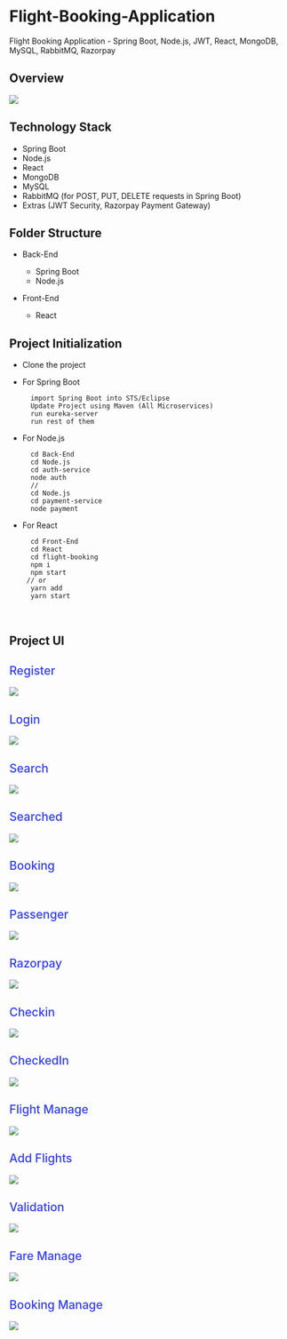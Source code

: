# Flight-Booking-Application
Flight Booking Application - Spring Boot, Node.js, JWT, React, MongoDB, MySQL, RabbitMQ, Razorpay


## Overview
</div>


  <img src='./Source/Images/Diagram.jpeg'>

</div>



## Technology Stack

- Spring Boot
- Node.js
- React
- MongoDB
- MySQL
- RabbitMQ (for POST, PUT, DELETE requests in Spring Boot)
- Extras (JWT Security, Razorpay Payment Gateway)

## Folder Structure

- Back-End
  - Spring Boot
  - Node.js

- Front-End
  - React


## Project Initialization

- Clone the project

- For Spring Boot

        import Spring Boot into STS/Eclipse
        Update Project using Maven (All Microservices)
        run eureka-server
        run rest of them
        

- For Node.js

        cd Back-End
        cd Node.js
        cd auth-service
        node auth
        //
        cd Node.js
        cd payment-service
        node payment

- For React

        cd Front-End
        cd React
        cd flight-booking
        npm i
        npm start
       // or
        yarn add
        yarn start


<br>

## Project UI

<div>

<h2 style="color: #323dfa; font-weight:500"> Register </h2>

  <img src='./Source/Images/1.Register.png'>

</div>

<div>

<h2 style="color: #323dfa; font-weight:500"> Login </h2>

  <img src='./Source/Images/2.Login.png'>

</div>

<div>

<h2 style="color: #323dfa; font-weight:500"> Search </h2>

  <img src='./Source/Images/3.Search.png'>

</div>

<div>

<h2 style="color: #323dfa; font-weight:500"> Searched </h2>

  <img src='./Source/Images/4.Searched.png'>

</div>

<div>

<h2 style="color: #323dfa; font-weight:500"> Booking </h2>

  <img src='./Source/Images/5.Booking.png'>

</div>

<div>

<h2 style="color: #323dfa; font-weight:500"> Passenger </h2>

  <img src='./Source/Images/6.Passenger.png'>

</div>

<div>

<h2 style="color: #323dfa; font-weight:500"> Razorpay </h2>

  <img src='./Source/Images/7.Razorpay.png'>

</div>

<div>

<h2 style="color: #323dfa; font-weight:500"> Checkin </h2>

  <img src='./Source/Images/8.Checkin.png'>

</div>

<div>

<h2 style="color: #323dfa; font-weight:500"> CheckedIn </h2>

  <img src='./Source/Images/9.CheckedIn.png'>

</div>

<div>

<h2 style="color: #323dfa; font-weight:500"> Flight Manage </h2>

  <img src='./Source/Images/10.AdminFlights.png'>

</div>

<div>

<h2 style="color: #323dfa; font-weight:500"> Add Flights </h2>

  <img src='./Source/Images/11.AddFlights.png'>

</div>

<div>

<h2 style="color: #323dfa; font-weight:500"> Validation </h2>

  <img src='./Source/Images/12.Validation.png'>

</div>



<div>

<h2 style="color: #323dfa; font-weight:500"> Fare Manage </h2>

  <img src='./Source/Images/13.AdminFares.png'>

</div>

<h2 style="color: #323dfa; font-weight:500"> Booking Manage </h2>

  <img src='./Source/Images/14.AdminBookings.png'>

</div>

